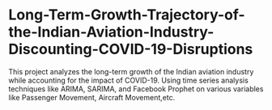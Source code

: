 # Long-Term-Growth-Trajectory-of-the-Indian-Aviation-Industry-Discounting-COVID-19-Disruptions
This project analyzes the long-term growth of the Indian aviation industry while accounting for the impact of COVID-19. Using time series analysis techniques like ARIMA, SARIMA,  and Facebook Prophet on various variables like Passenger Movement, Aircraft Movement,etc. 
